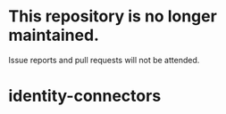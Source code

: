 # This repository is no longer maintained.

Issue reports and pull requests will not be attended.


# identity-connectors
